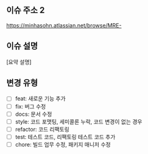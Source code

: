 ## 이슈 주소 2

https://minhasohn.atlassian.net/browse/MRE-

## 이슈 설명

[요약 설명]

## 변경 유형

- [ ] feat: 새로운 기능 추가
- [ ] fix: 버그 수정
- [ ] docs: 문서 수정
- [ ] style: 코드 포맷팅, 세미콜론 누락, 코드 변경이 없는 경우
- [ ] refactor: 코드 리팩토링
- [ ] test: 테스트 코드, 리팩토링 테스트 코드 추가
- [ ] chore: 빌드 업무 수정, 패키지 매니저 수정
